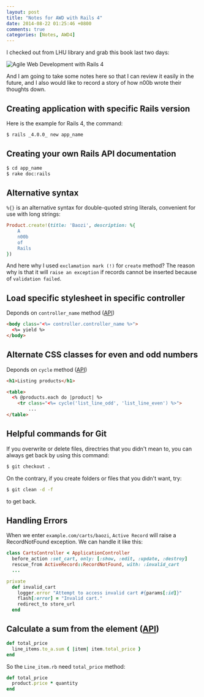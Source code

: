 ```yaml
---
layout: post
title: "Notes for AWD with Rails 4"
date: 2014-08-22 01:25:46 +0800
comments: true
categories: [Notes, AWD4]
---
```

I checked out from LHU library and grab this book last two days:

![Agile Web Development with Rails 4](https://0374e0f55efceb27e890e798ff092822246c9476.googledrive.com/host/0BxwbYxZqk44YNjA4YzZJSm1VZDQ/2014-08-22%2019.43.34.jpg "Agile Web Development with Rails 4")

And I am going to take some notes here so that I can review it easily in the future, and I also would like to record a story of how n00b wrote their thoughts down.

## Creating application with specific Rails version
Here is the example for Rails 4, the command:
``` bash Command Line
$ rails _4.0.0_ new app_name
```

## Creating your own Rails API documentation
``` bash Command Line
$ cd app_name
$ rake doc:rails
```

## Alternative syntax
`%{}` is an alternative syntax for double-quoted string literals, convenient for use with long strings:
``` ruby app/db/seed.rb
Product.create!(title: 'Baozi', description: %{
    A
    n00b
    of
    Rails
})
```
And here why I used `exclamation mark (!)` for `create` method? The reason why is that it will `raise an exception` if records cannot be inserted because of `validation failed`.

## Load specific stylesheet in specific controller
Deponds on `controller_name` method ([API](http://api.rubyonrails.org/classes/ActionController/Metal.html#method-c-controller_name))
``` html app/views/layouts/application.html.erb
<body class="<%= controller.controller_name %>">
  <%= yield %>
</body>
```

## Alternate CSS classes for even and odd numbers
Deponds on `cycle` method ([API](http://api.rubyonrails.org/classes/ActionView/Helpers/TextHelper.html#method-i-cycle))
``` html app/views/layouts/application.html.erb
<h1>Listing products</h1>

<table>
  <% @products.each do |product| %>
    <tr class="<%= cycle('list_line_odd', 'list_line_even') %>">
        ...
</table>
```

## Helpful commands for Git
If you overwrite or delete files, directries that you didn't mean to, you can always get back by using this command:
``` bash Command Line
$ git checkout .
```

On the contrary, if you create folders or files that you didn't want, try:
``` bash Command Line
$ git clean -d -f
```
to get back.

## Handling Errors
When we enter `example.com/carts/baozi`, `Active Record` will raise a RecordNotFound exception. We can handle it like this:
``` ruby app/controllers/carts_controller.rb
class CartsController < ApplicationController
  before_action :set_cart, only: [:show, :edit, :update, :destroy]
  rescue_from ActiveRecord::RecordNotFound, with: :invalid_cart
  ...
```

``` ruby app/controllers/carts_controller.rb
private
  def invalid_cart
    logger.error "Attempt to access invalid cart #{params[:id]}"
    flash[:error] = "Invalid cart."
    redirect_to store_url
  end
```

## Calculate a sum from the element ([API](http://api.rubyonrails.org/classes/Enumerable.html#method-i-sum))
``` ruby app/models/cart.rb
def total_price
  line_items.to_a.sum { |item| item.total_price }
end
```

So the `Line_item.rb` need `total_price` method:
``` ruby app/models/line_item.rb
def total_price
  product.price * quantity
end
```
